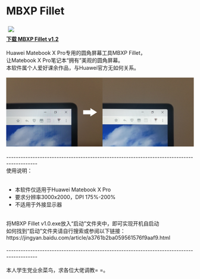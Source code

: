# MBXP Fillet
<div><img src="https://raw.githubusercontent.com/Surbowl/MBXP-Fillet-Rounded-screen-tool/master/images/icon128.ico" height="65" vspace="5" hspace="5"><br><a href="https://github.com/Surbowl/MBXP-Fillet-Rounded-screen-tool/raw/master/Download/MBXP%20Fillet%20v1.2.zip"><b>下载 MBXP Fillet v1.2</b></a><br></strong></div>
<div><br>Huawei Matebook X Pro专用的圆角屏幕工具MBXP Fillet，</div><div>让Matebook X Pro笔记本“拥有”美观的圆角屏幕。</div><div>本软件属个人爱好课余作品，与Huawei官方无如何关系。</div><div><br><img src="https://github.com/Surbowl/MBXP-Fillet-Rounded-screen-tool/blob/master/images/2019-03-23_011918.png?raw=true"></div><div><br></div><div>-------------------------------------------------------------------------------------------</div><div>使用说明：</div><div><br></div><div><ul><li>本软件仅适用于Huawei Matebook X Pro</li><li>要求分辨率3000x2000，DPI 175%-200%</li><li>不适用于外接显示器</li></ul></div><div><br></div><div>将MBXP Fillet v1.0.exe放入“启动”文件夹中，即可实现开机自启动</div><div>如何找到“启动”文件夹请自行搜索或参阅以下链接：</div><div>https://jingyan.baidu.com/article/a3761b2ba059561576f9aaf9.html</div><div><br></div><div>-------------------------------------------------------------------------------------------</div><div><br>本人学生党业余菜鸟，求各位大佬调教= =。</div>
